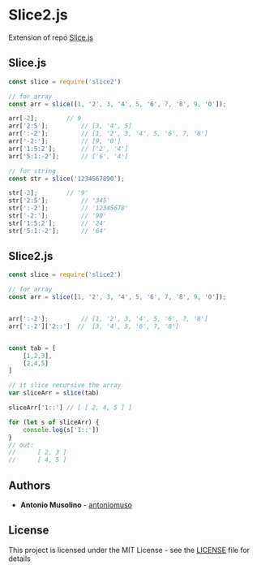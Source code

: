 # Slice2.js
Extension of repo [Slice.js](https://github.com/hustcc/slice.js)

## Slice.js
```javascript
const slice = require('slice2')

// for array
const arr = slice([1, '2', 3, '4', 5, '6', 7, '8', 9, '0']);

arr[-2];  		// 9
arr['2:5'];  		// [3, '4', 5]
arr[':-2'];  		// [1, '2', 3, '4', 5, '6', 7, '8']
arr['-2:'];  		// [9, '0']
arr['1:5:2'];  		// ['2', '4']
arr['5:1:-2'];  	// ['6', '4']

// for string
const str = slice('1234567890');

str[-2];  		// '9'
str['2:5'];  		// '345'
str[':-2'];  		// '12345678'
str['-2:'];  		// '90'
str['1:5:2'];  		// '24'
str['5:1:-2'];  	// '64'
```

## Slice2.js
```javascript
const slice = require('slice2')

// for array
const arr = slice([1, '2', 3, '4', 5, '6', 7, '8', 9, '0']);


arr[':-2'];  		// [1, '2', 3, '4', 5, '6', 7, '8']
arr[':-2']['2::']  //  [3, '4', 5, '6', 7, '8']


const tab = [
    [1,2,3],
    [2,4,5]
]

// it slice recursive the array
var sliceArr = slice(tab) 

sliceArr['1::'] // [ [ 2, 4, 5 ] ]

for (let s of sliceArr) {
    console.log(s['1::']) 
} 
// out:
//      [ 2, 3 ]
//      [ 4, 5 ]

```


## Authors

* **Antonio Musolino** - [antoniomuso](https://github.com/antoniomuso)



## License

This project is licensed under the MIT License - see the [LICENSE](LICENSE) file for details